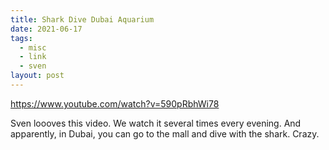 ```yaml
---
title: Shark Dive Dubai Aquarium
date: 2021-06-17
tags:
  - misc
  - link
  - sven
layout: post
---
```


https://www.youtube.com/watch?v=590pRbhWi78

Sven loooves this video. We watch it several times every evening. And apparently, in Dubai, you can go to the mall and dive with the shark. Crazy.
